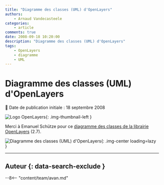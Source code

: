 ```yaml
---
title: "Diagramme des classes (UML) d'OpenLayers"
authors:
    - Arnaud Vandecasteele
categories:
    - article
comments: true
date: 2008-09-18 10:20:00
description: "Diagramme des classes (UML) d'OpenLayers"
tags:
    - OpenLayers
    - diagramme
    - UML
---
```


# Diagramme des classes (UML) d'OpenLayers

:calendar: Date de publication initiale : 18 septembre 2008

![Logo OpenLayers](https://cdn.geotribu.fr/img/logos-icones/logiciels_librairies/openlayers.png){: .img-thumbnail-left }

Merci à Emanuel Schütze pour ce [diagramme des classes de la librairie OpenLayers](http://trac.openlayers.org/attachment/wiki/UML/ClassDiagram_OL2.7RC2-20080916.pdf?format=raw "diagramme des classes de la librairie OpenLayers") (2.7).

![Diagramme des classes (UML) d'OpenLayers](https://cdn.geotribu.fr/img/articles-blog-rdp/articles/2008/ClassDiagram_OL2.7RC2-20080916.png "Diagramme des classes (UML) d'OpenLayers"){: .img-center loading=lazy }

----

## Auteur {: data-search-exclude }

--8<-- "content/team/avan.md"
